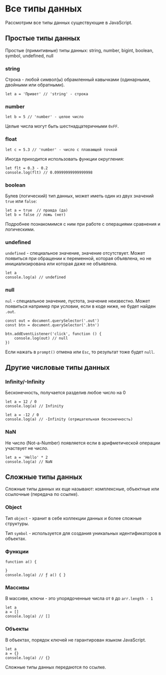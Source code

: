 # Все типы данных
Рассмотрим все типы данных существующие в JavaScript.

## Простые типы данных
Простые (примитивные) типы данных: string, number, bigint, boolean, symbol, undefined, null

### string
Строка - любой символ(ы) обрамленный кавычками (одинарными, двойными или обратными).

    let a = 'Привет' // 'string' - строка

### number

    let b = 5 // 'number' - целое число

Целые числа могут быть шестнадцатеричными `0xFF`.

### float

    let c = 5.3 // 'number' - число с плавающей точкой

Иногда приходится использовать функции округления:

    let flt = 0.3 - 0.2
    console.log(flt) // 0.09999999999999998

### boolean
Булев (логический) тип данных, может иметь один из двух значений `true` или `false`:

    let a = true  // правда (да)
    let b = false // ложь (нет)

Подробнее познакомимся с ним при работе с операциями сравнения и логическими.

### undefined
`undefined` - специальное значение, значение отсутствует. Может появиться при обращении к переменной, которая объявлена, но не инициализирована или которая даже не объявлена.

    let a
    console.log(a) // undefined

### null
`nul` - специальное значение, пустота, значение неизвестно. Может появиться например при условии, если в коде ниже, не будет найден `.out`.

    const out = document.querySelector('.out')
    const btn = document.querySelector('.btn')

    btn.addEventListener('click', function () {
        console.log(out) // null
    })

Если нажать в `prompt()` отмена или `Esc`, то результат тоже будет `null`.

## Другие числовые типы данных

### Infinity/-Infinity
Бесконечность, получается разделив любое число на 0

    let a = 12 / 0
    console.log(a) // Infinity

    let a = -12 / 0
    console.log(a) // -Infinity (отрицательная бесконечность)

### NaN
Не число (Not-a-Number) появляется если в арифметической операции участвует не число.

    let a = 'Hello' * 2
    console.log(a) // NaN

## Сложные типы данных
Сложные типы данных их еще называют: комплексные, объектные или ссылочные (передача по ссылке).

### Object
Тип `object` - хранит в себе коллекции данных и более сложные структуры.

Тип `symbol` - используется для создания уникальных идентификаторов в объектах.

### Функции

    function a() {

    }
    console.log(a) // ƒ a() { }

### Массивы
В массиве, ключи - это упорядоченные числа от `0` до `arr.length - 1`

    let a
    a = []
    console.log(a) // []

### Объекты
В объектах, порядок ключей не гарантирован языком JavaScript.

    let a
    a = {}
    console.log(a) // {}

Сложные типы данных передаются по ссылке.
